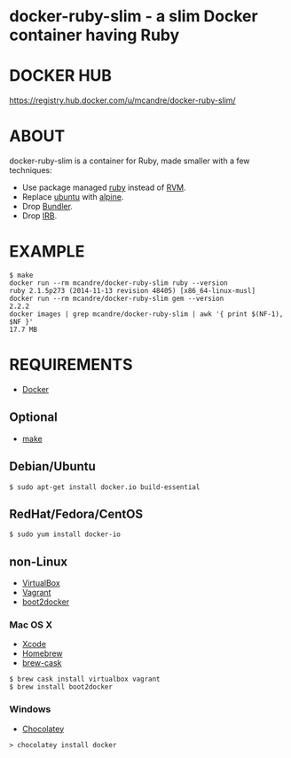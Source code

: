 # docker-ruby-slim - a slim Docker container having Ruby

# DOCKER HUB

https://registry.hub.docker.com/u/mcandre/docker-ruby-slim/

# ABOUT

docker-ruby-slim is a container for Ruby, made smaller with a few techniques:

* Use package managed [ruby](http://pkgs.alpinelinux.org/package/main/x86/ruby) instead of [RVM](https://rvm.io/).
* Replace [ubuntu](https://registry.hub.docker.com/_/ubuntu/) with [alpine](https://registry.hub.docker.com/_/alpine/).
* Drop [Bundler](http://bundler.io/).
* Drop [IRB](http://ruby-doc.org/stdlib-2.0/libdoc/irb/rdoc/IRB.html).

# EXAMPLE

```
$ make
docker run --rm mcandre/docker-ruby-slim ruby --version
ruby 2.1.5p273 (2014-11-13 revision 48405) [x86_64-linux-musl]
docker run --rm mcandre/docker-ruby-slim gem --version
2.2.2
docker images | grep mcandre/docker-ruby-slim | awk '{ print $(NF-1), $NF }'
17.7 MB
```

# REQUIREMENTS

* [Docker](https://www.docker.com/)

## Optional

* [make](http://www.gnu.org/software/make/)

## Debian/Ubuntu

```
$ sudo apt-get install docker.io build-essential
```

## RedHat/Fedora/CentOS

```
$ sudo yum install docker-io
```

## non-Linux

* [VirtualBox](https://www.virtualbox.org/)
* [Vagrant](https://www.vagrantup.com/)
* [boot2docker](http://boot2docker.io/)

### Mac OS X

* [Xcode](http://itunes.apple.com/us/app/xcode/id497799835?ls=1&mt=12)
* [Homebrew](http://brew.sh/)
* [brew-cask](http://caskroom.io/)

```
$ brew cask install virtualbox vagrant
$ brew install boot2docker
```

### Windows

* [Chocolatey](https://chocolatey.org/)

```
> chocolatey install docker
```
